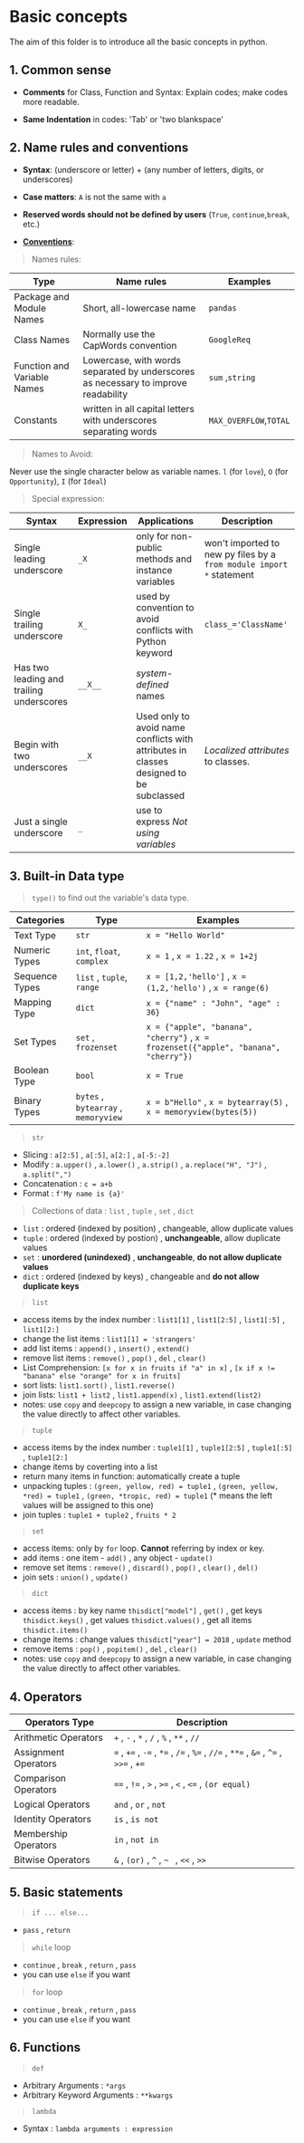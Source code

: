 # Basic concepts

The aim of this folder is to introduce all the basic concepts in python. 

## **1. Common sense**

- **Comments** for Class, Function and Syntax: Explain codes; make codes more readable.

- **Same Indentation** in codes: 'Tab' or 'two blankspace'

## **2. Name rules and conventions**

- **Syntax**: (underscore or letter) + (any number of letters, digits, or underscores)

- **Case matters**: ```A``` is not the same with ```a```

- **Reserved words should not be defined by users** (```True```, ```continue```,```break```, etc.)

- [**Conventions**](https://www.python.org/dev/peps/pep-0008/#prescriptive-naming-conventions):

> Names rules: 

| Type | Name rules | Examples |
| ----------- | ----------- | ----------- |
| Package and Module Names | Short, all-lowercase name | ```pandas``` |
| Class Names | Normally use the CapWords convention | ```GoogleReq``` |
| Function and Variable Names | Lowercase, with words separated by underscores as necessary to improve readability | ```sum``` ,```string```|
| Constants | written in all capital letters with underscores separating words | ```MAX_OVERFLOW```,```TOTAL``` |


> Names to Avoid: 

Never use the single character below as variable names. ```l``` (for ```love```), ```O``` (for ```Opportunity```), ```I``` (for ```Ideal```)

> Special expression: 

| Syntax | Expression |  Applications |Description |
| ----------- | ----------- | ----------- |  ----------- |
| Single leading underscore | ```_X``` | only for non-public methods and instance variables| won't imported to new py files by a ```from module import *``` statement | 
| Single trailing underscore | ```X_``` |  used by convention to avoid conflicts with Python keyword| ```class_='ClassName'``` |
| Has two leading and trailing underscores | ```__X__``` | *system-defined* names |
| Begin with two underscores | ```__X``` | Used only to avoid name conflicts with attributes in classes designed to be subclassed | *Localized attributes* to classes. |
| Just a single underscore | ```_``` | use to express *Not using variables* |

## **3. Built-in Data type**

> ```type()``` to find out the variable's data type.

| Categories  | Type |  Examples |
| ------------- | ----------- | ----------- |
| Text Type | ```str``` | ```x = "Hello World"``` | 
| Numeric Types | ```int```, ```float```, ```complex``` | ```x = 1``` , ```x = 1.22``` , ```x = 1+2j```| 
| Sequence Types | ```list``` , ```tuple```, ```range``` | ```x = [1,2,'hello']``` , ```x = (1,2,'hello')``` , ```x = range(6)```| 
| Mapping Type | ```dict``` | ```x = {"name" : "John", "age" : 36}``` | 
| Set Types | ```set``` , ```frozenset``` | ```x = {"apple", "banana", "cherry"}``` , ```x = frozenset({"apple", "banana", "cherry"})``` | 
| Boolean Type | ```bool``` | ```x = True``` | 
| Binary Types | ```bytes``` , ```bytearray``` , ```memoryview```| ```x = b"Hello"``` , ```x = bytearray(5)``` , ```x = memoryview(bytes(5))```| 

> ```str```

- Slicing : ```a[2:5]``` , ```a[:5]```, ```a[2:]``` , ```a[-5:-2]```
- Modify : ```a.upper()``` , ```a.lower()``` , ```a.strip()``` , ```a.replace("H", "J")``` , ```a.split(",")```
- Concatenation : ```c = a+b```
- Format :  ```f'My name is {a}' ```

> Collections of data : ```list``` , ```tuple``` , ```set``` , ```dict```

- ```list``` : ordered (indexed by position) ,  changeable, allow duplicate values
- ```tuple``` : ordered (indexed by postion) ,  **unchangeable**, allow duplicate values
- ```set``` : **unordered (unindexed)** , **unchangeable**, **do not allow duplicate values**
- ```dict``` :  ordered (indexed by keys) , changeable and **do not allow duplicate keys**

> ```list```

- access items by the index number : ```list1[1]``` , ```list1[2:5]``` , ```list1[:5]``` , ```list1[2:]```
- change the list items :  ```list1[1] = 'strangers'```
- add list items : ```append()``` ,  ```insert()``` , ```extend()```
- remove list items : ```remove()``` , ```pop()``` , ```del``` , ```clear()```
- List Comprehension:  ```[x for x in fruits if "a" in x]``` , ```[x if x != "banana" else "orange" for x in fruits]```
- sort lists: ```list1.sort()``` , ```list1.reverse()```
- join lists: ```list1 + list2``` , ```list1.append(x)``` , ```list1.extend(list2)```
- notes: use ```copy``` and ```deepcopy``` to assign a new variable, in case changing the value directly to affect other variables.

> ```tuple```

- access items by the index number : ```tuple1[1]``` , ```tuple1[2:5]``` , ```tuple1[:5]``` , ```tuple1[2:]```
- change items by coverting into a list
- return many items in function: automatically create a tuple
- unpacking tuples :  ```(green, yellow, red) = tuple1``` , ```(green, yellow, *red) = tuple1``` , ```(green, *tropic, red) = tuple1``` (* means the left values will be assigned to this one)
- join tuples : ```tuple1 + tuple2``` , ```fruits * 2```

> ```set```

- access items: only by ```for``` loop. **Cannot** referring by index or key.
- add items :  one item - ```add()``` , any object - ```update()```
- remove set items : ```remove()``` , ```discard()``` , ```pop()``` , ```clear()``` , ```del()```
- join sets : ```union()``` , ```update()```

> ```dict```

- access items : by key name ```thisdict["model"]``` , ```get()``` , get keys ```thisdict.keys()``` , get values ```thisdict.values()``` , get all items ```thisdict.items()```
- change items : change values ```thisdict["year"] = 2018``` , ```update``` method
- remove items : ```pop()``` , ```popitem()```  , ```del``` , ```clear()```
- notes: use ```copy``` and ```deepcopy``` to assign a new variable, in case changing the value directly to affect other variables.


## **4. Operators**

| Operators Type | Description |
| ----------- | ----------- |
| Arithmetic Operators | ```+``` , ```-``` , ```*``` , ```/``` , ```%``` , ```**``` , ```//``` |
| Assignment Operators | ```=``` , ```+=``` , ```-=``` , ```*=``` , ```/=``` , ```%=``` , ```//=``` , ```**=``` , ```&=``` , ```^=``` , ```>>=``` , ```+=```|
| Comparison Operators | ```==``` , ```!=``` , ```>``` , ```>=``` , ```<``` , ```<=``` , ```(or equal)```|
| Logical Operators | ```and``` , ```or``` , ```not``` |
| Identity Operators | ```is``` , ```is not``` |
| Membership  Operators | ```in``` , ```not in``` |
| Bitwise  Operators | ```&``` , ```(or)``` , ```^``` , ```~ ``` , ```<<``` , ```>>``` |

## **5. Basic statements**

> ```if ... else...```

- ```pass``` , ```return```

> ```while``` loop 

- ```continue``` , ```break``` , ```return``` , ```pass```
- you can use ```else``` if you want

> ```for``` loop 

- ```continue``` , ```break``` , ```return``` , ```pass```
- you can use ```else``` if you want

## **6. Functions**

> ```def``` 
- Arbitrary Arguments : ```*args```
- Arbitrary Keyword Arguments : ```**kwargs``` 
  
> ```lambda```
- Syntax : ```lambda arguments : expression```